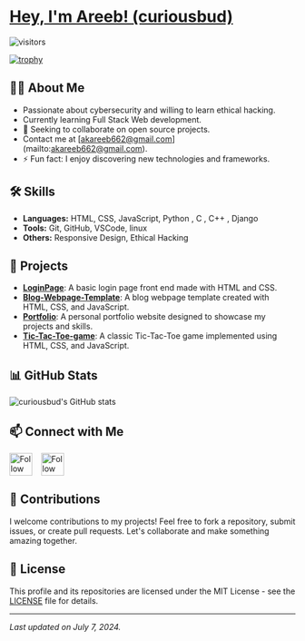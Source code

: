 # [Hey, I'm Areeb! (curiousbud)](https://github.com/curiousbud)

![visitors](https://vbr.nathanchung.dev/badge?page_id=curiousbud.curiousbud&color=00cf00)

[![trophy](https://github-profile-trophy.vercel.app/?username=ryo-ma&theme=discord)](https://github.com/ryo-ma/github-profile-trophy)
## 👨‍💻 About Me
- Passionate about cybersecurity and willing to learn ethical hacking.
- Currently learning Full Stack Web development.
- 👯 Seeking to collaborate on open source projects.
- Contact me at [akareeb662@gmail.com] (mailto:akareeb662@gmail.com).
- ⚡ Fun fact: I enjoy discovering new technologies and frameworks.

## 🛠 Skills
- **Languages:** HTML, CSS, JavaScript, Python , C , C++ , Django
- **Tools:** Git, GitHub, VSCode, linux
- **Others:** Responsive Design, Ethical Hacking

## 📂 Projects
- [**LoginPage**](https://github.com/curiousbud/LoginPage): A basic login page front end made with HTML and CSS.
- [**Blog-Webpage-Template**](https://github.com/curiousbud/Blog-Webpage-Template): A blog webpage template created with HTML, CSS, and JavaScript.
- [**Portfolio**](https://github.com/curiousbud/Portfolio): A personal portfolio website designed to showcase my projects and skills.
- [**Tic-Tac-Toe-game**](https://github.com/curiousbud/Tic-Tac-Toe-game-with-HTML-CSS-and-JavaScript): A classic Tic-Tac-Toe game implemented using HTML, CSS, and JavaScript.

## 📊 GitHub Stats
![curiousbud's GitHub stats](https://github-readme-stats.vercel.app/api?username=curiousbud&show_icons=true&theme=radical)

## 📫 Connect with Me
[<img src="https://raw.githubusercontent.com/Raymo111/Raymo111/master/socials/linkedin.png" height="40em" align="center" alt="Follow on LinkedIn" title="Follow on LinkedIn"/>](https://www.linkedin.com/in/areeb-khan-8506a424b/)
&nbsp;&nbsp;
[<img src="https://stackoverflow.design/assets/img/logos/so/logo-stackoverflow.svg" height="40em" align="center" alt="Follow on Stack Overflow" title="Follow on Stack Overflow"/>](https://stackoverflow.com/users/15393425/areeb-khan)

## 📝 Contributions
I welcome contributions to my projects! Feel free to fork a repository, submit issues, or create pull requests. Let's collaborate and make something amazing together.

## 📜 License
This profile and its repositories are licensed under the MIT License - see the [LICENSE](LICENSE) file for details.

---

*Last updated on July 7, 2024.*
